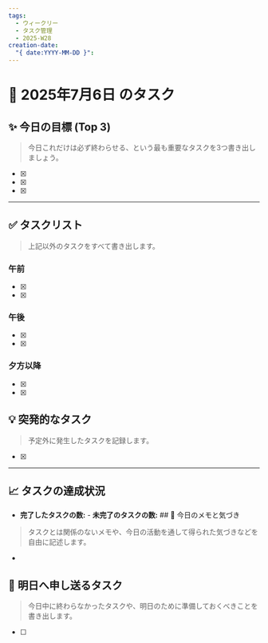 ```yaml
---
tags:
  - ウィークリー
  - タスク管理
  - 2025-W28
creation-date:
  "{ date:YYYY-MM-DD }":
---
```


# 📅 2025年7月6日 のタスク

## ✨ 今日の目標 (Top 3)
> 今日これだけは必ず終わらせる、という最も重要なタスクを3つ書き出しましょう。

- [x] 
- [x] 
- [x] 

---

## ✅ タスクリスト
> 上記以外のタスクをすべて書き出します。

### 午前
- [x] 
- [x] 

### 午後
- [x] 
- [x] 

### 夕方以降
- [x] 
- [x] 

## 💡 突発的なタスク
> 予定外に発生したタスクを記録します。

- [x] 

---

## 📈 タスクの達成状況
- **完了したタスクの数:** - **未完了のタスクの数:** ## 📝 今日のメモと気づき
> タスクとは関係のないメモや、今日の活動を通して得られた気づきなどを自由に記述します。

- 

## 🚀 明日へ申し送るタスク
> 今日中に終わらなかったタスクや、明日のために準備しておくべきことを書き出します。

- [ ]